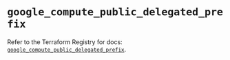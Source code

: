 # `google_compute_public_delegated_prefix`

Refer to the Terraform Registry for docs: [`google_compute_public_delegated_prefix`](https://registry.terraform.io/providers/hashicorp/google/6.11.2/docs/resources/compute_public_delegated_prefix).
